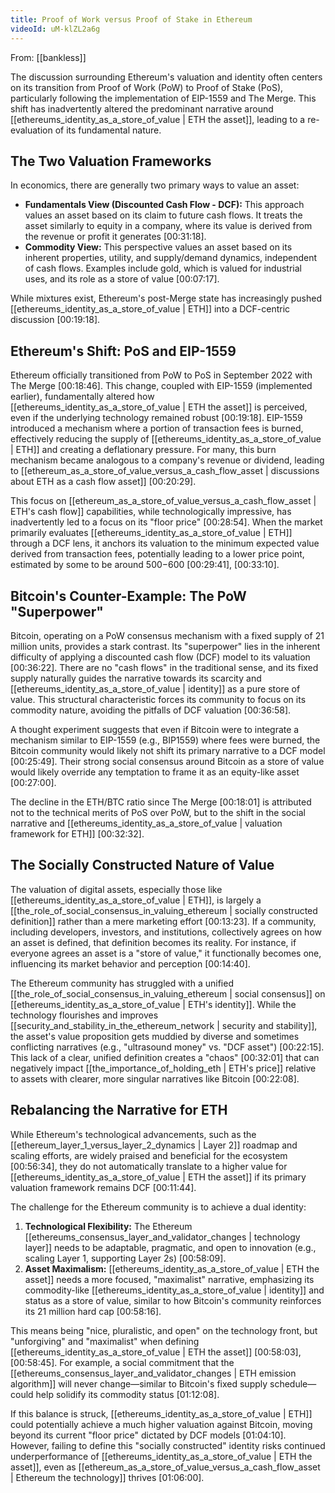 ```yaml
---
title: Proof of Work versus Proof of Stake in Ethereum
videoId: uM-klZL2a6g
---
```


From: [[bankless]] <br/> 

The discussion surrounding Ethereum's valuation and identity often centers on its transition from Proof of Work (PoW) to Proof of Stake (PoS), particularly following the implementation of EIP-1559 and The Merge. This shift has inadvertently altered the predominant narrative around [[ethereums_identity_as_a_store_of_value | ETH the asset]], leading to a re-evaluation of its fundamental nature.

## The Two Valuation Frameworks

In economics, there are generally two primary ways to value an asset:
*   **Fundamentals View (Discounted Cash Flow - DCF):** This approach values an asset based on its claim to future cash flows. It treats the asset similarly to equity in a company, where its value is derived from the revenue or profit it generates <a class="yt-timestamp" data-t="00:31:18">[00:31:18]</a>.
*   **Commodity View:** This perspective values an asset based on its inherent properties, utility, and supply/demand dynamics, independent of cash flows. Examples include gold, which is valued for industrial uses, and its role as a store of value <a class="yt-timestamp" data-t="00:07:17">[00:07:17]</a>.

While mixtures exist, Ethereum's post-Merge state has increasingly pushed [[ethereums_identity_as_a_store_of_value | ETH]] into a DCF-centric discussion <a class="yt-timestamp" data-t="00:19:18">[00:19:18]</a>.

## Ethereum's Shift: PoS and EIP-1559

Ethereum officially transitioned from PoW to PoS in September 2022 with The Merge <a class="yt-timestamp" data-t="00:18:46">[00:18:46]</a>. This change, coupled with EIP-1559 (implemented earlier), fundamentally altered how [[ethereums_identity_as_a_store_of_value | ETH the asset]] is perceived, even if the underlying technology remained robust <a class="yt-timestamp" data-t="00:19:18">[00:19:18]</a>. EIP-1559 introduced a mechanism where a portion of transaction fees is burned, effectively reducing the supply of [[ethereums_identity_as_a_store_of_value | ETH]] and creating a deflationary pressure. For many, this burn mechanism became analogous to a company's revenue or dividend, leading to [[ethereum_as_a_store_of_value_versus_a_cash_flow_asset | discussions about ETH as a cash flow asset]] <a class="yt-timestamp" data-t="00:20:29">[00:20:29]</a>.

This focus on [[ethereum_as_a_store_of_value_versus_a_cash_flow_asset | ETH's cash flow]] capabilities, while technologically impressive, has inadvertently led to a focus on its "floor price" <a class="yt-timestamp" data-t="00:28:54">[00:28:54]</a>. When the market primarily evaluates [[ethereums_identity_as_a_store_of_value | ETH]] through a DCF lens, it anchors its valuation to the minimum expected value derived from transaction fees, potentially leading to a lower price point, estimated by some to be around $500-$600 <a class="yt-timestamp" data-t="00:29:41">[00:29:41]</a>, <a class="yt-timestamp" data-t="00:33:10">[00:33:10]</a>.

## Bitcoin's Counter-Example: The PoW "Superpower"

Bitcoin, operating on a PoW consensus mechanism with a fixed supply of 21 million units, provides a stark contrast. Its "superpower" lies in the inherent difficulty of applying a discounted cash flow (DCF) model to its valuation <a class="yt-timestamp" data-t="00:36:22">[00:36:22]</a>. There are no "cash flows" in the traditional sense, and its fixed supply naturally guides the narrative towards its scarcity and [[ethereums_identity_as_a_store_of_value | identity]] as a pure store of value. This structural characteristic forces its community to focus on its commodity nature, avoiding the pitfalls of DCF valuation <a class="yt-timestamp" data-t="00:36:58">[00:36:58]</a>.

A thought experiment suggests that even if Bitcoin were to integrate a mechanism similar to EIP-1559 (e.g., BIP1559) where fees were burned, the Bitcoin community would likely not shift its primary narrative to a DCF model <a class="yt-timestamp" data-t="00:25:49">[00:25:49]</a>. Their strong social consensus around Bitcoin as a store of value would likely override any temptation to frame it as an equity-like asset <a class="yt-timestamp" data-t="00:27:00">[00:27:00]</a>.

The decline in the ETH/BTC ratio since The Merge <a class="yt-timestamp" data-t="00:18:01">[00:18:01]</a> is attributed not to the technical merits of PoS over PoW, but to the shift in the social narrative and [[ethereums_identity_as_a_store_of_value | valuation framework for ETH]] <a class="yt-timestamp" data-t="00:32:32">[00:32:32]</a>.

## The Socially Constructed Nature of Value

The valuation of digital assets, especially those like [[ethereums_identity_as_a_store_of_value | ETH]], is largely a [[the_role_of_social_consensus_in_valuing_ethereum | socially constructed definition]] rather than a mere marketing effort <a class="yt-timestamp" data-t="00:13:23">[00:13:23]</a>. If a community, including developers, investors, and institutions, collectively agrees on how an asset is defined, that definition becomes its reality. For instance, if everyone agrees an asset is a "store of value," it functionally becomes one, influencing its market behavior and perception <a class="yt-timestamp" data-t="00:14:40">[00:14:40]</a>.

The Ethereum community has struggled with a unified [[the_role_of_social_consensus_in_valuing_ethereum | social consensus]] on [[ethereums_identity_as_a_store_of_value | ETH's identity]]. While the technology flourishes and improves [[security_and_stability_in_the_ethereum_network | security and stability]], the asset's value proposition gets muddied by diverse and sometimes conflicting narratives (e.g., "ultrasound money" vs. "DCF asset") <a class="yt-timestamp" data-t="00:22:15">[00:22:15]</a>. This lack of a clear, unified definition creates a "chaos" <a class="yt-timestamp" data-t="00:32:01">[00:32:01]</a> that can negatively impact [[the_importance_of_holding_eth | ETH's price]] relative to assets with clearer, more singular narratives like Bitcoin <a class="yt-timestamp" data-t="00:22:08">[00:22:08]</a>.

## Rebalancing the Narrative for ETH

While Ethereum's technological advancements, such as the [[ethereum_layer_1_versus_layer_2_dynamics | Layer 2]] roadmap and scaling efforts, are widely praised and beneficial for the ecosystem <a class="yt-timestamp" data-t="00:56:34">[00:56:34]</a>, they do not automatically translate to a higher value for [[ethereums_identity_as_a_store_of_value | ETH the asset]] if its primary valuation framework remains DCF <a class="yt-timestamp" data-t="00:11:44">[00:11:44]</a>.

The challenge for the Ethereum community is to achieve a dual identity:
1.  **Technological Flexibility:** The Ethereum [[ethereums_consensus_layer_and_validator_changes | technology layer]] needs to be adaptable, pragmatic, and open to innovation (e.g., scaling Layer 1, supporting Layer 2s) <a class="yt-timestamp" data-t="00:58:09">[00:58:09]</a>.
2.  **Asset Maximalism:** [[ethereums_identity_as_a_store_of_value | ETH the asset]] needs a more focused, "maximalist" narrative, emphasizing its commodity-like [[ethereums_identity_as_a_store_of_value | identity]] and status as a store of value, similar to how Bitcoin's community reinforces its 21 million hard cap <a class="yt-timestamp" data-t="00:58:16">[00:58:16]</a>.

This means being "nice, pluralistic, and open" on the technology front, but "unforgiving" and "maximalist" when defining [[ethereums_identity_as_a_store_of_value | ETH the asset]] <a class="yt-timestamp" data-t="00:58:03">[00:58:03]</a>, <a class="yt-timestamp" data-t="00:58:45">[00:58:45]</a>. For example, a social commitment that the [[ethereums_consensus_layer_and_validator_changes | ETH emission algorithm]] will never change—similar to Bitcoin's fixed supply schedule—could help solidify its commodity status <a class="yt-timestamp" data-t="01:12:08">[01:12:08]</a>.

If this balance is struck, [[ethereums_identity_as_a_store_of_value | ETH]] could potentially achieve a much higher valuation against Bitcoin, moving beyond its current "floor price" dictated by DCF models <a class="yt-timestamp" data-t="01:04:10">[01:04:10]</a>. However, failing to define this "socially constructed" identity risks continued underperformance of [[ethereums_identity_as_a_store_of_value | ETH the asset]], even as [[ethereum_as_a_store_of_value_versus_a_cash_flow_asset | Ethereum the technology]] thrives <a class="yt-timestamp" data-t="01:06:00">[01:06:00]</a>.